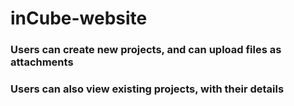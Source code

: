 # inCube-website

### Users can create new projects, and can upload files as attachments

### Users can also view existing projects, with their details

